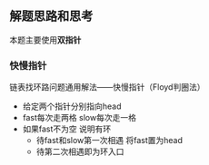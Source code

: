 ## 解题思路和思考
本题主要使用**双指针**

### 快慢指针
链表找环路问题通用解法——快慢指针（Floyd判圈法）
- 给定两个指针分别指向head
- fast每次走两格 slow每次走一格
- 如果fast不为空 说明有环
  - 待fast和slow第一次相遇 将fast置为head
  - 待第二次相遇即为环入口

